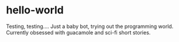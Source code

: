# hello-world
Testing, testing....
Just a baby bot, trying out the programming world.
Currently obsessed with guacamole and sci-fi short stories.
